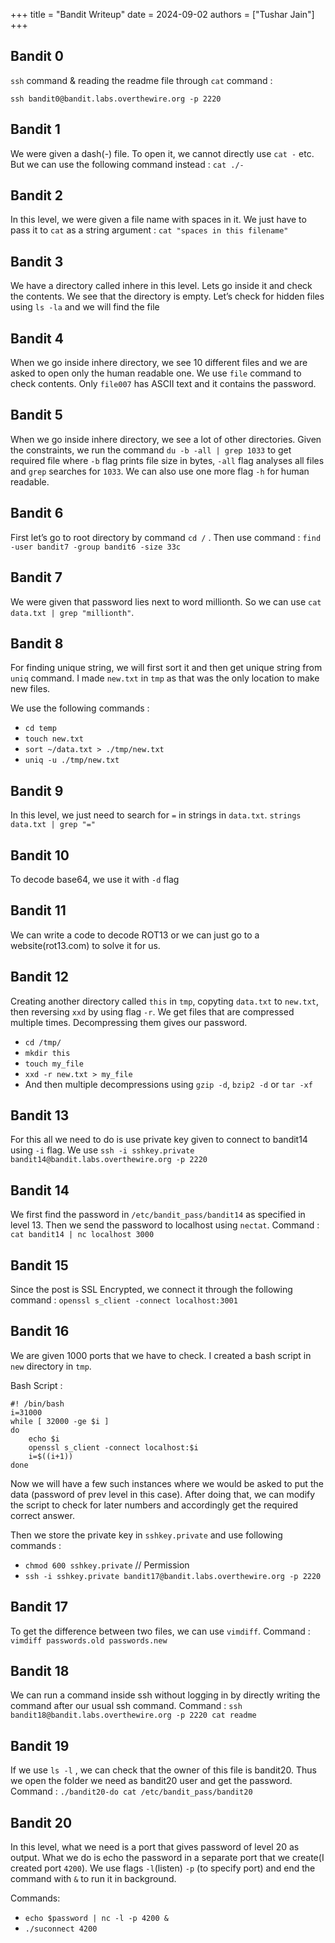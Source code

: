 +++
title = "Bandit Writeup"
date = 2024-09-02 
authors = ["Tushar Jain"]
+++
## Bandit 0
`ssh` command & reading the readme file through `cat` command : 

`ssh bandit0@bandit.labs.overthewire.org -p 2220`

## Bandit 1
We were given a dash(-) file. To open it, we cannot directly use `cat -` etc. But we can use the following command instead : `cat ./-`

## Bandit 2
In this level, we were given a file name with spaces in it. We just have to pass it to `cat` as a string argument : `cat "spaces in this filename"`

## Bandit 3
We have a directory called inhere in this level. Lets go inside it and check the contents.
We see that the directory is empty. Let’s check for hidden files using `ls -la` and we will find the file

## Bandit 4
When we go inside inhere directory, we see 10 different files and we are asked to open only the human readable one. We use `file` command to check contents. Only `file007` has ASCII text and it contains the password.

## Bandit 5
When we go inside inhere directory, we see a lot of other directories. Given the constraints, we run the command `du -b -all | grep 1033` to get required file where `-b` flag prints file size in bytes, `-all` flag analyses all files and `grep` searches for `1033`. We can also use one more flag `-h` for human readable.

## Bandit 6
First let’s go to root directory by command `cd /` .
Then use command : `find -user bandit7 -group bandit6 -size 33c`

## Bandit 7
We were given that password lies next to word millionth. So we can use `cat data.txt | grep "millionth"`.

## Bandit 8
For finding unique string, we will first sort it and then get unique string from `uniq` command. I made `new.txt` in `tmp` as that was the only location to make new files.

We use the following commands :
- `cd temp`
- `touch new.txt`
- `sort ~/data.txt > ./tmp/new.txt`
- `uniq -u ./tmp/new.txt`

## Bandit 9
In this level, we just need to search for `=` in strings in `data.txt`. `strings data.txt | grep "="`

## Bandit 10
To decode base64, we use it with `-d` flag

## Bandit 11
We can write a code to decode ROT13 or we can just go to a website(rot13.com) to solve it for us.

## Bandit 12
Creating another directory called `this` in `tmp`, copyting `data.txt` to `new.txt`, then reversing `xxd` by using flag `-r`. We get files that are compressed multiple times. Decompressing them gives our password.
- `cd /tmp/`
- `mkdir this`
- `touch my_file`
- `xxd -r new.txt > my_file`
- And then multiple decompressions using `gzip -d`, `bzip2 -d` or `tar -xf`

## Bandit 13
For this all we need to do is use private key given to connect to bandit14 using `-i` flag.
We use  `ssh -i sshkey.private bandit14@bandit.labs.overthewire.org -p 2220`

## Bandit 14
We first find the password in `/etc/bandit_pass/bandit14` as specified in level 13. Then we send the password to localhost using `nectat`. Command : `cat bandit14 | nc localhost 3000`

## Bandit 15
Since the post is SSL Encrypted, we connect it through the following command : `openssl s_client -connect localhost:3001`

## Bandit 16
We are given 1000 ports that we have to check. I created a bash script in `new` directory in `tmp`.

Bash Script : 

```
#! /bin/bash
i=31000
while [ 32000 -ge $i ]
do
	echo $i
	openssl s_client -connect localhost:$i
	i=$((i+1))
done
```
Now we will have a few such instances where we would be asked to put the data (password of prev level in this case). After doing that, we can modify the script to check for later numbers and accordingly get the required correct answer.

Then we store the private key in `sshkey.private` and use following commands :
- `chmod 600 sshkey.private` // Permission
- `ssh -i sshkey.private bandit17@bandit.labs.overthewire.org -p 2220`

## Bandit 17
To get the difference between two files, we can use `vimdiff`. Command : `vimdiff passwords.old passwords.new`

## Bandit 18
We can run a command inside ssh without logging in by directly writing the command after our usual ssh command. Command : `ssh bandit18@bandit.labs.overthewire.org -p 2220 cat readme`

## Bandit 19
If we use `ls -l` , we can check that the owner of this file is bandit20. Thus we open the folder we need as bandit20 user and get the password. Command : `./bandit20-do cat /etc/bandit_pass/bandit20`

## Bandit 20
In this level, what we need is a port that gives password of level 20 as output.
What we do is echo the password in a separate port that we create(I created port `4200`). We use flags `-l`(listen) `-p` (to specify port) and end the command with `&` to run it in background.

Commands: 
- `echo $password | nc -l -p 4200 &`
- `./suconnect 4200`
